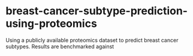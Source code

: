 # breast-cancer-subtype-prediction-using-proteomics
Using a publicly available proteomics dataset to predict breast cancer subtypes. Results are benchmarked against 
